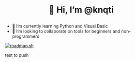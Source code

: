 # <p align="center">👋 Hi, I’m @knqti</p>
  
- 🌱 I’m currently learning Python and Visual Basic
- 💞️ I’m looking to collaborate on tools for beginners and non-programmers

[![roadmap.sh](https://roadmap.sh/card/tall/6722b75631d65c235dc18635?variant=darkhttps://roadmap.sh/card/tall/6722b75631d65c235dc18635?variant=darktimestamp=1730337161362)](https://roadmap.sh)

<!---
knqti/knqti is a ✨ special ✨ repository because its `README.md` (this file) appears on your GitHub profile.
You can click the Preview link to take a look at your changes.
--->

test to push
